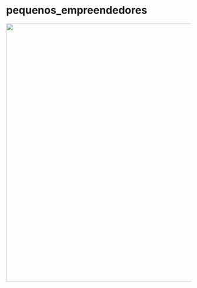 # pequenos_empreendedores
 
 <img src="https://github.com/pvictor1206/pequenos_empreendedores/blob/main/Pequenos%20Empreendedores_page-0001.jpg" width="700"> <br>
